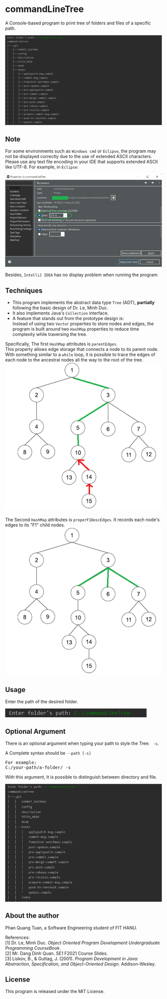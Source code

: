 # commandLineTree

A Console-based program to print tree of folders and files of a specific path.

![img.png](img/1.png)

## Note

For some environments such as `Windows cmd` or `Eclipse`, the program may not be displayed correctly due to the use of
extended ASCII characters. Please use any text file encoding in your IDE that supports extended ASCII like UTF-8. For
example, in `Eclipse`:

![img.png](img/1b.png)

Besides, `IntelliJ IDEA` has no display problem when running the program.

## Techniques

- This program implements the abstract data type `Tree` (ADT), <strong>partially</strong> following the basic design of
  Dr. Le, Minh Duc.
- It also implements Java's `Collection` interface.
- A feature that stands out from the prototype design is:
  <br/>Instead of using two `Vector` properties to store nodes and edges, the program is built around two `HashMap`
  properties to reduce time complexity while traversing the tree.

Specifically, The first `HashMap` attributes is `parentEdges`.
<br/>
This property allows edge storage that connects a node to its parent node. With something similar to a `while` loop, it
is possible to trace the edges of each node to the ancestral nodes all the way to the root of the tree.
![img.png](img/2.png)
<br/><br/>
The Second `HashMap` attributes is `properF1DescEdges`. It records each node's edges to its "F1" child nodes.
![img.png](img/3.png)

## Usage

Enter the path of the desired folder.

![img.png](img/4.png)

## Optional Argument

There is an optional argument when typing your path to style the Tree: ` -s`.

A Complete syntax should be `--path [-s]`
<pre>
For example:
C:/your-path/a-folder/ -s
</pre>
With this argument, It is possible to distinguish between directory and file.

![img.png](img/5.png)

## About the author

Phan Quang Tuan, a Software Engineering student of FIT HANU.

References:
<br/>[1] Dr. Le, Minh Duc. <i>Object Oriented Program Development Undergraduate Programming CourseBook</i>.
<br/>[2] Mr. Dang Dinh Quan. SE1 F2021 Course Slides.
<br/>[3] Liskov, B., & Guttag, J. (2001). <i>Program Development in Java: Abstraction, Specification, and
Object-Oriented Design.</i> Addison-Wesley.

## License

This program is released under the MIT License.
